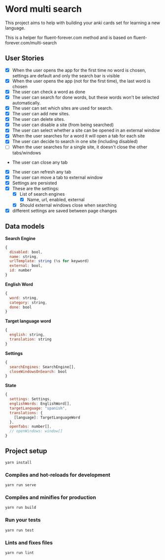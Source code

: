 # Word multi search

This project aims to help with building your anki cards set for learning a new language.

This is a helper for fluent-forever.com method and is based on fluent-forever.com/multi-search

## User Stories

- [x] When the user opens the app for the first time no word is chosen, settings are default and only the search bar is visible
- [x] When the user opens the app (not for the first time), the last word is chosen
- [x] The user can check a word as done
- [x] The user can search for done words, but these words won't be selected automatically.
- [x] The user can set which sites are used for search.
- [x] The user can add new sites.
- [x] The user can delete sites.
- [x] The user can disable a site (from being searched)
- [x] The user can select whether a site can be opened in an external window
- [x] When the user searches for a word it will open a tab for each site
- [x] The user can decide to search in one site (including disabled)
- [ ] When the user searches for a single site, it doesn't close the other tabs/windows
- The user can close any tab
- [x] The user can refresh any tab
- [x] The user can move a tab to external window
- [x] Settings are persisted
- [x] These are the settings:
  - [x] List of search engines
    - [x] Name, url, enabled, external
  - [x] Should external windows close when searching
- [x] different settings are saved between page changes

## Data models

**Search Engine**

```js
{
  disabled: bool,
  name: string,
  urlTemplate: string (%s for keyword)
  external: bool,
  id: number
}
```

**English Word**

```js
{
  word: string,
  category: string,
  done: bool
}
```

**Target language word**

```js
{
  english: string,
  translation: string
}
```

**Settings**

```js
{
  searchEngines: SearchEngine[],
  closeWindowsOnSearch: bool
}
```

**State**

```js
{
  settings: Settings,
  englishWords: EnglishWord[],
  targetLanguage: "spanish",
  translations: {
    [language]: TargetLanguageWord
  },
  openTabs: number[],
  // openWindows: window[]
}
```

## Project setup

```
yarn install
```

### Compiles and hot-reloads for development

```
yarn run serve
```

### Compiles and minifies for production

```
yarn run build
```

### Run your tests

```
yarn run test
```

### Lints and fixes files

```
yarn run lint
```
